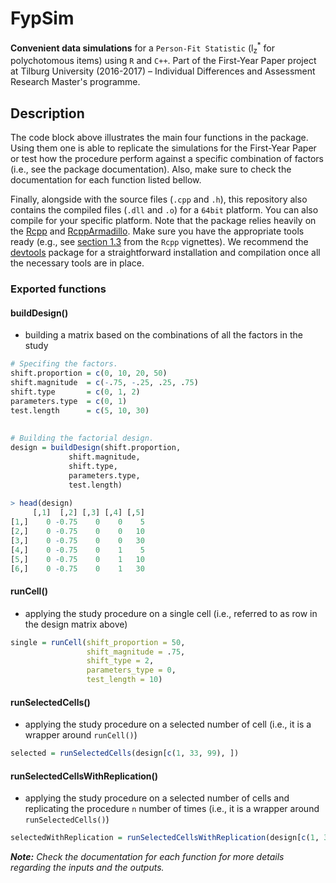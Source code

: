 # FypSim

**Convenient data simulations** for a `Person-Fit Statistic` (l<sub>z</sub><sup>*</sup> for polychotomous items) using `R` and `C++`. Part of the First-Year Paper project at Tilburg University (2016-2017) &ndash; Individual Differences and Assessment Research Master's programme.


## Description
The code block above illustrates the main four functions in the package. Using them one is able to replicate the simulations for the First-Year Paper or test how the procedure perform against a specific combination of factors (i.e., see the package documentation). Also, make sure to check the documentation for each function listed bellow.

Finally, alongside with the source files (`.cpp` and `.h`), this repository also contains the compiled files (`.dll` and `.o`) for a `64bit` platform. You can also compile for your specific platform. Note that the package relies heavily on the [Rcpp](https://github.com/RcppCore/Rcpp) and [RcppArmadillo](https://github.com/RcppCore/RcppArmadillo). Make sure you have the appropriate tools ready (e.g., see [section 1.3](https://cran.r-project.org/web/packages/Rcpp/vignettes/Rcpp-FAQ.pdf) from the `Rcpp` vignettes). We recommend the [devtools](https://github.com/hadley/devtools) package for a straightforward installation and compilation once all the necessary tools are in place.

### Exported functions

#### buildDesign()
- building a matrix based on the combinations of all the factors in the study
```r
# Specifing the factors.
shift.proportion = c(0, 10, 20, 50)
shift.magnitude  = c(-.75, -.25, .25, .75)
shift.type       = c(0, 1, 2)
parameters.type  = c(0, 1)
test.length      = c(5, 10, 30)
 
 
# Building the factorial design.
design = buildDesign(shift.proportion,
		     shift.magnitude,
		     shift.type,
		     parameters.type,
		     test.length)
		     
> head(design)
     [,1]  [,2] [,3] [,4] [,5]
[1,]    0 -0.75    0    0    5
[2,]    0 -0.75    0    0   10
[3,]    0 -0.75    0    0   30
[4,]    0 -0.75    0    1    5
[5,]    0 -0.75    0    1   10
[6,]    0 -0.75    0    1   30
 ```

#### runCell()
- applying the study procedure on a single cell (i.e., referred to as row in the design matrix above)


```r
single = runCell(shift_proportion = 50, 
                 shift_magnitude = .75, 
                 shift_type = 2,
                 parameters_type = 0,
                 test_length = 10)
```

#### runSelectedCells()
- applying the study procedure on a selected number of cell (i.e., it is a wrapper around `runCell()`)

```r
selected = runSelectedCells(design[c(1, 33, 99), ])
```

#### runSelectedCellsWithReplication()
- applying the study procedure on a selected number of cells and replicating the procedure `n` number of times (i.e., it is a wrapper around `runSelectedCells()`)

```r
selectedWithReplication = runSelectedCellsWithReplication(design[c(1, 33, 99), ], 100)
```

***Note:*** *Check the documentation for each function for more details regarding the inputs and the outputs.*


